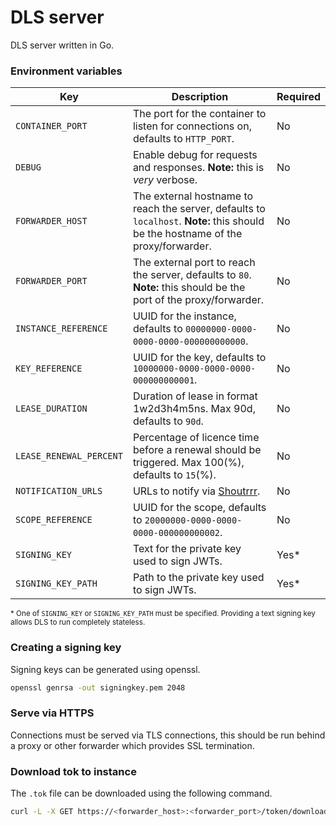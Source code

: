# DLS server

DLS server written in Go.

### Environment variables

| Key                     | Description                                                                                                                       | Required |
|-------------------------|-----------------------------------------------------------------------------------------------------------------------------------|----------|
| `CONTAINER_PORT`        | The port for the container to listen for connections on, defaults to `HTTP_PORT`.                                                 | No       |
| `DEBUG`                 | Enable debug for requests and responses. **Note:** this is *very* verbose.                                                        | No       |
| `FORWARDER_HOST`        | The external hostname to reach the server, defaults to `localhost`. **Note:** this should be the hostname of the proxy/forwarder. | No       |
| `FORWARDER_PORT`        | The external port to reach the server, defaults to `80`. **Note:** this should be the port of the proxy/forwarder.                | No       |
| `INSTANCE_REFERENCE`    | UUID for the instance, defaults to `00000000-0000-0000-0000-000000000000`.                                                        | No       |
| `KEY_REFERENCE`         | UUID for the key, defaults to `10000000-0000-0000-0000-000000000001`.                                                             | No       |
| `LEASE_DURATION`        | Duration of lease in format 1w2d3h4m5ns. Max 90d, defaults to `90d`.                                                              | No       |
| `LEASE_RENEWAL_PERCENT` | Percentage of licence time before a renewal should be triggered. Max 100(%), defaults to `15`(%).                                 | No       |
| `NOTIFICATION_URLS`     | URLs to notify via [Shoutrrr](https://github.com/containrrr/shoutrrr).                                                            | No       |
| `SCOPE_REFERENCE`       | UUID for the scope, defaults to `20000000-0000-0000-0000-000000000002`.                                                           | No       |
| `SIGNING_KEY`           | Text for the private key used to sign JWTs.                                                                                       | Yes*     |
| `SIGNING_KEY_PATH`      | Path to the private key used to sign JWTs.                                                                                        | Yes*     |

<sub>* One of `SIGNING_KEY` or `SIGNING_KEY_PATH` must be specified. Providing a text signing key allows DLS to run completely stateless.</sub>

### Creating a signing key

Signing keys can be generated using openssl.

```sh
openssl genrsa -out signingkey.pem 2048 
```

### Serve via HTTPS

Connections must be served via TLS connections, this should be run behind a proxy or other forwarder which provides SSL termination.

### Download tok to instance

The `.tok` file can be downloaded using the following command.

```sh
curl -L -X GET https://<forwarder_host>:<forwarder_port>/token/download -o /etc/nvidia/ClientConfigToken/client_configuration_token_$(date '+%d-%m-%Y-%H-%M-%S').tok
```
